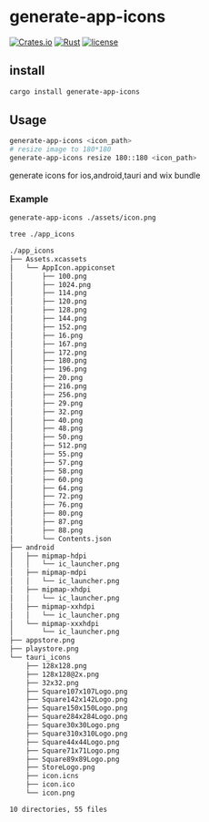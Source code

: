 # generate-app-icons

[![Crates.io](https://img.shields.io/crates/v/generate-app-icons.svg)](https://crates.io/crates/generate-app-icons)
[![Rust](https://img.shields.io/badge/rust-1.56.1%2B-blue.svg?maxAge=3600)](https://gitlab.com/andrew_ryan/generate-app-icons)
[![license](https://img.shields.io/badge/license-MIT-blue.svg)](https://gitlab.com/andrew_ryan/generate-app-icons/-/raw/master/LICENSE)

## install
```sh
cargo install generate-app-icons
```
## Usage
```sh
generate-app-icons <icon_path>
# resize image to 180*180
generate-app-icons resize 180::180 <icon_path>
```
generate icons for ios,android,tauri and wix bundle

### Example
```sh
generate-app-icons ./assets/icon.png

tree ./app_icons

./app_icons
├── Assets.xcassets
│   └── AppIcon.appiconset
│       ├── 100.png
│       ├── 1024.png
│       ├── 114.png
│       ├── 120.png
│       ├── 128.png
│       ├── 144.png
│       ├── 152.png
│       ├── 16.png
│       ├── 167.png
│       ├── 172.png
│       ├── 180.png
│       ├── 196.png
│       ├── 20.png
│       ├── 216.png
│       ├── 256.png
│       ├── 29.png
│       ├── 32.png
│       ├── 40.png
│       ├── 48.png
│       ├── 50.png
│       ├── 512.png
│       ├── 55.png
│       ├── 57.png
│       ├── 58.png
│       ├── 60.png
│       ├── 64.png
│       ├── 72.png
│       ├── 76.png
│       ├── 80.png
│       ├── 87.png
│       ├── 88.png
│       └── Contents.json
├── android
│   ├── mipmap-hdpi
│   │   └── ic_launcher.png
│   ├── mipmap-mdpi
│   │   └── ic_launcher.png
│   ├── mipmap-xhdpi
│   │   └── ic_launcher.png
│   ├── mipmap-xxhdpi
│   │   └── ic_launcher.png
│   └── mipmap-xxxhdpi
│       └── ic_launcher.png
├── appstore.png
├── playstore.png
└── tauri_icons
    ├── 128x128.png
    ├── 128x128@2x.png
    ├── 32x32.png
    ├── Square107x107Logo.png
    ├── Square142x142Logo.png
    ├── Square150x150Logo.png
    ├── Square284x284Logo.png
    ├── Square30x30Logo.png
    ├── Square310x310Logo.png
    ├── Square44x44Logo.png
    ├── Square71x71Logo.png
    ├── Square89x89Logo.png
    ├── StoreLogo.png
    ├── icon.icns
    ├── icon.ico
    └── icon.png

10 directories, 55 files

```